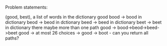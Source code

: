 
Problem statements:

(good, best), a list of words in the dictionary
good
bood -> bood in dictionary
beod -> beod in dctionary
beed -> beed in dictionary
beet -> beet in dictionary
there maybe more than one path
good -> bood->beod->beed->beet
good -> at most 26 choices -> 
good -> boot -
can you return all paths?
